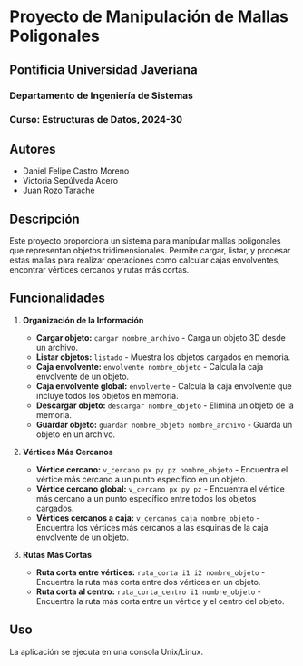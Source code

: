 # Proyecto de Manipulación de Mallas Poligonales

## Pontificia Universidad Javeriana
### Departamento de Ingeniería de Sistemas
### Curso: Estructuras de Datos, 2024-30

## Autores

- Daniel Felipe Castro Moreno
- Victoria Sepúlveda Acero
- Juan Rozo Tarache

## Descripción

Este proyecto proporciona un sistema para manipular mallas poligonales que representan objetos tridimensionales. Permite cargar, listar, y procesar estas mallas para realizar operaciones como calcular cajas envolventes, encontrar vértices cercanos y rutas más cortas.

## Funcionalidades

1. **Organización de la Información**
   - **Cargar objeto:** `cargar nombre_archivo` - Carga un objeto 3D desde un archivo.
   - **Listar objetos:** `listado` - Muestra los objetos cargados en memoria.
   - **Caja envolvente:** `envolvente nombre_objeto` - Calcula la caja envolvente de un objeto.
   - **Caja envolvente global:** `envolvente` - Calcula la caja envolvente que incluye todos los objetos en memoria.
   - **Descargar objeto:** `descargar nombre_objeto` - Elimina un objeto de la memoria.
   - **Guardar objeto:** `guardar nombre_objeto nombre_archivo` - Guarda un objeto en un archivo.

2. **Vértices Más Cercanos**
   - **Vértice cercano:** `v_cercano px py pz nombre_objeto` - Encuentra el vértice más cercano a un punto específico en un objeto.
   - **Vértice cercano global:** `v_cercano px py pz` - Encuentra el vértice más cercano a un punto específico entre todos los objetos cargados.
   - **Vértices cercanos a caja:** `v_cercanos_caja nombre_objeto` - Encuentra los vértices más cercanos a las esquinas de la caja envolvente de un objeto.

3. **Rutas Más Cortas**
   - **Ruta corta entre vértices:** `ruta_corta i1 i2 nombre_objeto` - Encuentra la ruta más corta entre dos vértices en un objeto.
   - **Ruta corta al centro:** `ruta_corta_centro i1 nombre_objeto` - Encuentra la ruta más corta entre un vértice y el centro del objeto.

## Uso

La aplicación se ejecuta en una consola Unix/Linux.
